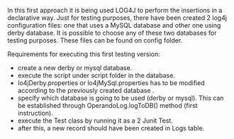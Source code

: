 In this first approach it is being used LOG4J to perform the insertions in a declarative way.
Just for testing purposes, there have been created 2 log4j configuration files: one that uses a MySQL database and other one using
derby database. It is possible to choose any of these two databases for testing purposes.
These files can be found on config folder.

Requirements for executing this first testing version:
- create a new derby or mysql database.
- execute the script under script folder in the database.
- lo4jDerby.properties or lo4jMySql.properties has to be modified according to the previously created database .
- specify which database is going to be used (derby or mysql). This can be established through OperandoLog.logToDB() method (first instruction).
- execute the Test class by running it as a 2 Junit Test.
- after this, a new record should have been created in Logs table.

